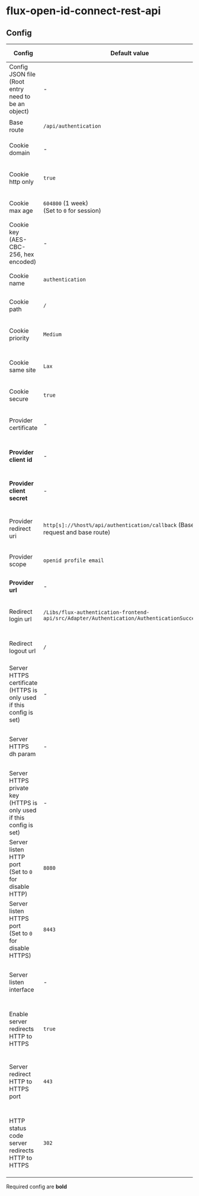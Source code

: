 # flux-open-id-connect-rest-api

## Config

| Config | Default value | Environment variable | Cli parameter | Config JSON file |
| ------ | ------------- | -------------------- | ------------- | ---------------- |
| Config JSON file<br>(Root entry need to be an object) | *-* | `FLUX_OPEN_ID_CONNECT_REST_API_CONFIG_FILE` | `--config-file` | *-* |
| Base route | `/api/authentication` | `FLUX_OPEN_ID_CONNECT_REST_API_BASE_ROUTE`<br>`FLUX_OPEN_ID_CONNECT_REST_API_BASE_ROUTE_FILE` | `--base-route`<br>`--base-route-file` | `"base-route"`<br>`"base-route-file"` |
| Cookie domain | *-* | `FLUX_OPEN_ID_CONNECT_REST_API_COOKIE_DOMAIN`<br>`FLUX_OPEN_ID_CONNECT_REST_API_COOKIE_DOMAIN_FILE` | `--cookie-domain`<br>`--cookie-domain-file` | `"cookie-domain"`<br>`"cookie-domain-file"` |
| Cookie http only | `true` | `FLUX_OPEN_ID_CONNECT_REST_API_COOKIE_HTTP_ONLY`<br>`FLUX_OPEN_ID_CONNECT_REST_API_COOKIE_HTTP_ONLY_FILE` | `--cookie-http-only`<br>`--cookie-http-only-file` | `"cookie-http-only"`<br>`"cookie-http-only-file"` |
| Cookie max age | `604800` (1 week)<br>(Set to `0` for session) | `FLUX_OPEN_ID_CONNECT_REST_API_COOKIE_MAX_AGE`<br>`FLUX_OPEN_ID_CONNECT_REST_API_COOKIE_MAX_AGE_FILE` | `--cookie-max-age`<br>`--cookie-max-age-file` | `"cookie-max-age"`<br>`"cookie-max-age-file"` |
| Cookie key (AES-CBC-256, hex encoded) | *-* | `FLUX_OPEN_ID_CONNECT_REST_API_COOKIE_KEY`<br>`FLUX_OPEN_ID_CONNECT_REST_API_COOKIE_KEY_FILE` | `--cookie-key`<br>`--cookie-key-file` | `"cookie-key"`<br>`"cookie-key-file"` |
| Cookie name | `authentication` | `FLUX_OPEN_ID_CONNECT_REST_API_COOKIE_NAME`<br>`FLUX_OPEN_ID_CONNECT_REST_API_COOKIE_NAME_FILE` | `--cookie-name`<br>`--cookie-name-file` | `"cookie-name"`<br>`"cookie-name-file"` |
| Cookie path | `/` | `FLUX_OPEN_ID_CONNECT_REST_API_COOKIE_PATH`<br>`FLUX_OPEN_ID_CONNECT_REST_API_COOKIE_PATH_FILE` | `--cookie-path`<br>`--cookie-path-file` | `"cookie-path"`<br>`"cookie-path-file"` |
| Cookie priority | `Medium` | `FLUX_OPEN_ID_CONNECT_REST_API_COOKIE_PRIORITY`<br>`FLUX_OPEN_ID_CONNECT_REST_API_COOKIE_PRIORITY_FILE` | `--cookie-priority`<br>`--cookie-priority-file` | `"cookie-priority"`<br>`"cookie-priority-file"` |
| Cookie same site | `Lax` | `FLUX_OPEN_ID_CONNECT_REST_API_COOKIE_SAME_SITE`<br>`FLUX_OPEN_ID_CONNECT_REST_API_COOKIE_SAME_SITE_FILE` | `--cookie-same-site`<br>`--cookie-same-site-file` | `"cookie-same-site"`<br>`"cookie-same-site-file"` |
| Cookie secure | `true` | `FLUX_OPEN_ID_CONNECT_REST_API_COOKIE_SECURE`<br>`FLUX_OPEN_ID_CONNECT_REST_API_COOKIE_SECURE_FILE` | `--cookie-secure`<br>`--cookie-secure-file` | `"cookie-secure"`<br>`"cookie-secure-file"` |
| Provider certificate | *-* | `FLUX_OPEN_ID_CONNECT_REST_API_PROVIDER_CERTIFICATE`<br>`FLUX_OPEN_ID_CONNECT_REST_API_PROVIDER_CERTIFICATE_FILE` | `--provider-certificate`<br>`--provider-certificate-file` | `"provider-certificate"`<br>`"provider-certificate-file"` |
| **Provider client id** | *-* | `FLUX_OPEN_ID_CONNECT_REST_API_PROVIDER_CLIENT_ID`<br>`FLUX_OPEN_ID_CONNECT_REST_API_PROVIDER_CLIENT_ID_FILE` | `--provider-client-id`<br>`--provider-client-id-file` | `"provider-url"`<br>`"provider-client-id-file"` |
| **Provider client secret** | *-* | `FLUX_OPEN_ID_CONNECT_REST_API_PROVIDER_CLIENT_SECRET`<br>`FLUX_OPEN_ID_CONNECT_REST_API_PROVIDER_CLIENT_SECRET_FILE` | `--provider-client-secret`<br>`--provider-client-secret-file` | `"provider-client-secret"`<br>`"provider-client-secret-file"` |
| Provider redirect uri | `http[s]://%host%/api/authentication/callback` (Based on request and base route) | `FLUX_OPEN_ID_CONNECT_REST_API_PROVIDER_REDIRECT_URI`<br>`FLUX_OPEN_ID_CONNECT_REST_API_PROVIDER_REDIRECT_URI_FILE` | `--provider-redirect-uri`<br>`--provider-redirect-uri-file` | `"provider-redirect-uri"`<br>`"provider-redirect-uri-file"` |
| Provider scope | `openid profile email` | `FLUX_OPEN_ID_CONNECT_REST_API_PROVIDER_SCOPE`<br>`FLUX_OPEN_ID_CONNECT_REST_API_PROVIDER_SCOPE_FILE` | `--provider-scope`<br>`--provider-scope-file` | `"provider-scope"`<br>`"provider-scope-file"` |
| **Provider url** | *-* | `FLUX_OPEN_ID_CONNECT_REST_API_PROVIDER_URL`<br>`FLUX_OPEN_ID_CONNECT_REST_API_PROVIDER_URL_FILE` | `--provider-url`<br>`--provider-url-file` | `"provider-url"`<br>`"provider-url-file"` |
| Redirect login url | `/Libs/flux-authentication-frontend-api/src/Adapter/Authentication/AuthenticationSuccess.html` | `FLUX_OPEN_ID_CONNECT_REST_API_REDIRECT_LOGIN_URL`<br>`FLUX_OPEN_ID_CONNECT_REST_API_REDIRECT_LOGIN_URL_FILE` | `--redirect-login-url`<br>`--redirect-login-url-file` | `"redirect-login-url"`<br>`"redirect-login-url-file"` |
| Redirect logout url | `/` | `FLUX_OPEN_ID_CONNECT_REST_API_REDIRECT_LOGOUT_URL`<br>`FLUX_OPEN_ID_CONNECT_REST_API_REDIRECT_LOGOUT_URL_FILE` | `--redirect-logout-url`<br>`--redirect-logout-url-file` | `"redirect-logout-url"`<br>`"redirect-logout-url-file"` |
| Server HTTPS certificate<br>(HTTPS is only used if this config is set) | *-* | `FLUX_OPEN_ID_CONNECT_REST_API_SERVER_HTTPS_CERTIFICATE`<br>`FLUX_OPEN_ID_CONNECT_REST_API_SERVER_HTTPS_CERTIFICATE_FILE` | `--server-https-certificate`<br>`--server-https-certificate-file` | `"server-https-certificate"`<br>`"server-https-certificate-file"` |
| Server HTTPS dh param | *-* | `FLUX_OPEN_ID_CONNECT_REST_API_SERVER_HTTPS_DHPARAM`<br>`FLUX_OPEN_ID_CONNECT_REST_API_SERVER_HTTPS_DHPARAM_FILE` | `--server-https-dhparam`<br>`--server-https-dhparam-file` | `"server-https-dhparam"`<br>`"server-https-dhparam-file"` |
| Server HTTPS private key<br>(HTTPS is only used if this config is set) | *-* | `FLUX_OPEN_ID_CONNECT_REST_API_SERVER_HTTPS_KEY`<br>`FLUX_OPEN_ID_CONNECT_REST_API_SERVER_HTTPS_KEY_FILE` | `--server-https-key`<br>`--server-https-key-file` | `"server-https-key"`<br>`"server-https-key-file"` |
| Server listen HTTP port<br>(Set to `0` for disable HTTP) | `8080` | `FLUX_OPEN_ID_CONNECT_REST_API_SERVER_LISTEN_HTTP_PORT`<br>`FLUX_OPEN_ID_CONNECT_REST_API_SERVER_LISTEN_HTTP_PORT_FILE` | `--server-listen-http-port`<br>`--server-listen-http-port-file` | `"server-listen-http-port"`<br>`"server-listen-http-port-file"` |
| Server listen HTTPS port<br>(Set to `0` for disable HTTPS) | `8443` | `FLUX_OPEN_ID_CONNECT_REST_API_SERVER_LISTEN_HTTPS_PORT`<br>`FLUX_OPEN_ID_CONNECT_REST_API_SERVER_LISTEN_HTTPS_PORT_FILE` | `--server-listen-https-port`<br>`--server-listen-https-port-file` | `"server-listen-https-port"`<br>`"server-listen-https-port-file"` |
| Server listen interface | *-* | `FLUX_OPEN_ID_CONNECT_REST_API_SERVER_LISTEN_INTERFACE`<br>`FLUX_OPEN_ID_CONNECT_REST_API_SERVER_LISTEN_INTERFACE_FILE` | `--server-listen-interface`<br>`--server-listen-interface-file` | `"server-listen-interface"`<br>`"server-listen-interface-file"` |
| Enable server redirects HTTP to HTTPS | `true` | `FLUX_OPEN_ID_CONNECT_REST_API_SERVER_REDIRECT_HTTP_TO_HTTPS`<br>`FLUX_OPEN_ID_CONNECT_REST_API_SERVER_REDIRECT_HTTP_TO_HTTPS_FILE` | `--server-redirect-http-to-https`<br>`--server-redirect-http-to-https-file` | `"server-redirect-http-to-https"`<br>`"server-redirect-http-to-https-file"` |
| Server redirect HTTP to HTTPS port | `443` | `FLUX_OPEN_ID_CONNECT_REST_API_SERVER_REDIRECT_HTTP_TO_HTTPS_PORT`<br>`FLUX_OPEN_ID_CONNECT_REST_API_SERVER_REDIRECT_HTTP_TO_HTTPS_PORT_FILE` | `--server-redirect-http-to-https-port`<br>`--server-redirect-http-to-https-port-file` | `"server-redirect-http-to-https-port"`<br>`"server-redirect-http-to-https-port-file"` |
| HTTP status code server redirects HTTP to HTTPS | `302` | `FLUX_OPEN_ID_CONNECT_REST_API_SERVER_REDIRECT_HTTP_TO_HTTPS_STATUS_CODE`<br>`FLUX_OPEN_ID_CONNECT_REST_API_SERVER_REDIRECT_HTTP_TO_HTTPS_STATUS_CODE_FILE` | `--server-redirect-http-to-https-status-code`<br>`--server-redirect-http-to-https-status-code-file` | `"server-redirect-http-to-https-status-code"`<br>`"server-redirect-http-to-https-status-code-file"` |

Required config are **bold**
